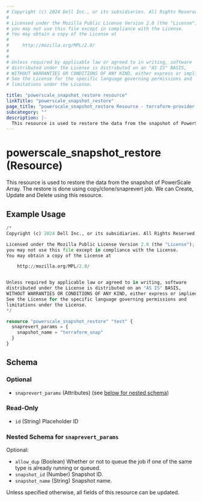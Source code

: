 ```yaml
---
# Copyright (c) 2024 Dell Inc., or its subsidiaries. All Rights Reserved.
#
# Licensed under the Mozilla Public License Version 2.0 (the "License");
# you may not use this file except in compliance with the License.
# You may obtain a copy of the License at
#
#     http://mozilla.org/MPL/2.0/
#
#
# Unless required by applicable law or agreed to in writing, software
# distributed under the License is distributed on an "AS IS" BASIS,
# WITHOUT WARRANTIES OR CONDITIONS OF ANY KIND, either express or implied.
# See the License for the specific language governing permissions and
# limitations under the License.

title: "powerscale_snapshot_restore resource"
linkTitle: "powerscale_snapshot_restore"
page_title: "powerscale_snapshot_restore Resource - terraform-provider-powerscale"
subcategory: ""
description: |-
  This resource is used to restore the data from the snapshot of PowerScale Array. The restore is done using copy/clone/snaprevert job. We can Create, Update and Delete using this resource.
---
```


# powerscale_snapshot_restore (Resource)

This resource is used to restore the data from the snapshot of PowerScale Array. The restore is done using copy/clone/snaprevert job. We can Create, Update and Delete using this resource.


## Example Usage

```terraform
/*
Copyright (c) 2024 Dell Inc., or its subsidiaries. All Rights Reserved.

Licensed under the Mozilla Public License Version 2.0 (the "License");
you may not use this file except in compliance with the License.
You may obtain a copy of the License at

    http://mozilla.org/MPL/2.0/


Unless required by applicable law or agreed to in writing, software
distributed under the License is distributed on an "AS IS" BASIS,
WITHOUT WARRANTIES OR CONDITIONS OF ANY KIND, either express or implied.
See the License for the specific language governing permissions and
limitations under the License.
*/

resource "powerscale_snapshot_restore" "test" {
  snaprevert_params = {
    snapshot_name = "terraform_snap"
  }
}
```

<!-- schema generated by tfplugindocs -->
## Schema

### Optional

- `snaprevert_params` (Attributes) (see [below for nested schema](#nestedatt--snaprevert_params))

### Read-Only

- `id` (String) Placeholder ID

<a id="nestedatt--snaprevert_params"></a>
### Nested Schema for `snaprevert_params`

Optional:

- `allow_dup` (Boolean) Whether or not to queue the job if one of the same type is already running or queued.
- `snapshot_id` (Number) Snapshot ID.
- `snapshot_name` (String) Snapshot name.

Unless specified otherwise, all fields of this resource can be updated.

